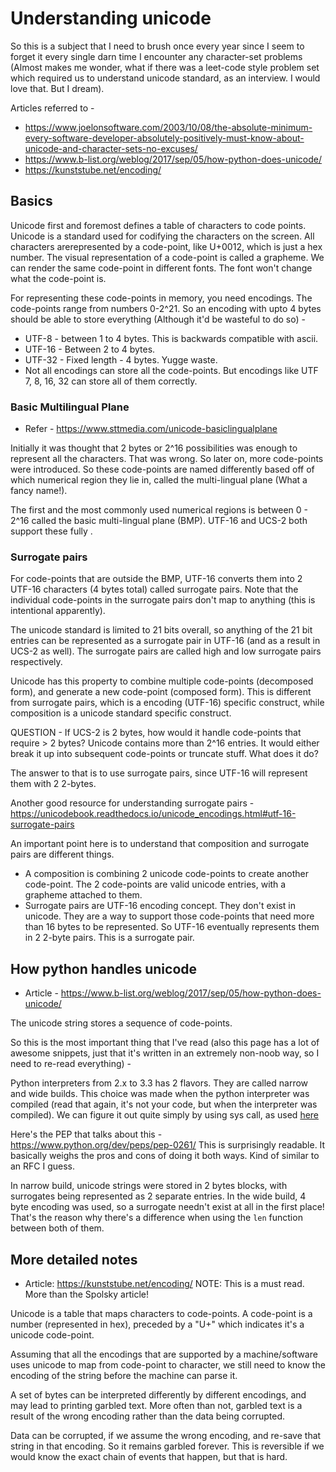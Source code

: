 # Understanding unicode
So this is a subject that I need to brush once every year since I seem to forget it every single darn time I encounter any character-set problems (Almost makes me wonder, what if there was a leet-code style problem set which required us to understand unicode standard, as an interview. I would love that. But I dream).

Articles referred to - 
- https://www.joelonsoftware.com/2003/10/08/the-absolute-minimum-every-software-developer-absolutely-positively-must-know-about-unicode-and-character-sets-no-excuses/
- https://www.b-list.org/weblog/2017/sep/05/how-python-does-unicode/
- https://kunststube.net/encoding/


## Basics 
Unicode first and foremost defines a table of characters to code points. Unicode is a standard used for codifying the characters on the screen. All characters arerepresented by a code-point, like U+0012, which is just a hex number. The visual representation of a code-point is called a grapheme. We can render the same code-point in different fonts. The font won't change what the code-point is.


For representing these code-points in memory, you need encodings. The code-points range from numbers 0-2^21. So an encoding with upto 4 bytes should be able to store everything (Although it'd be wasteful to do so) - 
- UTF-8 - between 1 to 4 bytes. This is backwards compatible with ascii.
- UTF-16 - Between 2 to 4 bytes.
- UTF-32 - Fixed length - 4 bytes. Yugge waste.
- Not all encodings can store all the code-points. But encodings like UTF 7, 8, 16, 32 can store all of them correctly.

### Basic Multilingual Plane 
- Refer - https://www.sttmedia.com/unicode-basiclingualplane

Initially it was thought that 2 bytes or 2^16 possibilities was enough to represent all the characters. That was wrong. So later on, more code-points were introduced. So these code-points are named differently based off of which numerical region they lie in, called the multi-lingual plane (What a fancy name!).

The first and the most commonly used numerical regions is between 0 - 2^16 called the basic multi-lingual plane (BMP). UTF-16 and UCS-2 both support these fully . 

### Surrogate pairs
For code-points that are outside the BMP, UTF-16 converts them into 2 UTF-16 characters (4 bytes total) called surrogate pairs. Note that the individual code-points in the surrogate pairs don't map to anything (this is intentional apparently).


The unicode standard is limited to 21 bits overall, so anything of the 21 bit entries can be represented as a surrogate pair in UTF-16 (and as a result in UCS-2 as well). The surrogate pairs are called high and low surrogate pairs respectively.

Unicode has this property to combine multiple code-points (decomposed form), and generate a new code-point (composed form). This is different from surrogate pairs, which is a encoding (UTF-16) specific construct, while composition is a unicode standard specific construct.

QUESTION - If UCS-2 is 2 bytes, how would it handle code-points that require > 2 bytes? Unicode contains more than 2^16 entries. It would either break it up into subsequent code-points or truncate stuff. What does it do? 

The answer to that is to use surrogate pairs, since UTF-16 will represent them with 2 2-bytes.

Another good resource for understanding surrogate pairs - https://unicodebook.readthedocs.io/unicode_encodings.html#utf-16-surrogate-pairs

An important point here is to understand that composition and surrogate pairs are different things.
- A composition is combining 2 unicode code-points to create another code-point. The 2 code-points are valid unicode entries, with a grapheme attached to them.
- Surrogate pairs are UTF-16 encoding concept. They don't exist in unicode. They are a way to support those code-points that need more than 16 bytes to be represented. So UTF-16 eventually represents them in 2 2-byte pairs. This is a surrogate pair.

## How python handles unicode

- Article - https://www.b-list.org/weblog/2017/sep/05/how-python-does-unicode/

The unicode string stores a sequence of code-points.

So this is the most important thing that I've read (also this page has a lot of awesome snippets, just that it's written in an extremely non-noob way, so I need to re-read everything) - 


Python interpreters from 2.x to 3.3 has 2 flavors. They are called narrow and wide builds. This choice was made when the python interpreter was compiled (read that again, it's not your code, but when the interpreter was compiled). We can figure it out quite simply by using sys call, as used [here](https://stackoverflow.com/questions/1446347/how-to-find-out-if-python-is-compiled-with-ucs-2-or-ucs-4)

Here's the PEP that talks about this - https://www.python.org/dev/peps/pep-0261/
This is surprisingly readable. It basically weighs the pros and cons of doing it both ways. Kind of similar to an RFC I guess.

In narrow build, unicode strings were stored in 2 bytes blocks, with surrogates being represented as 2 separate entries. In the wide build, 4 byte encoding was used, so a surrogate needn't exist at all in the first place! That's the reason why there's a difference when using the `len` function between both of them.

## More detailed notes
- Article: https://kunststube.net/encoding/
NOTE: This is a must read. More than the Spolsky article!

Unicode is a table that maps characters to code-points. A code-point is a number (represented in hex), preceded by a "U+" which indicates it's a unicode code-point.

Assuming that all the encodings that are supported by a machine/software uses unicode to map from code-point to character, we still need to know the encoding of the string before the machine can parse it.

A set of bytes can be interpreted differently by different encodings, and may lead to printing garbled text. More often than not, garbled text is a result of the wrong encoding rather than the data being corrupted. 

Data can be corrupted, if we assume the wrong encoding, and re-save that string in that encoding. So it remains garbled forever. This is reversible if we would know the exact chain of events that happen, but that is hard.














